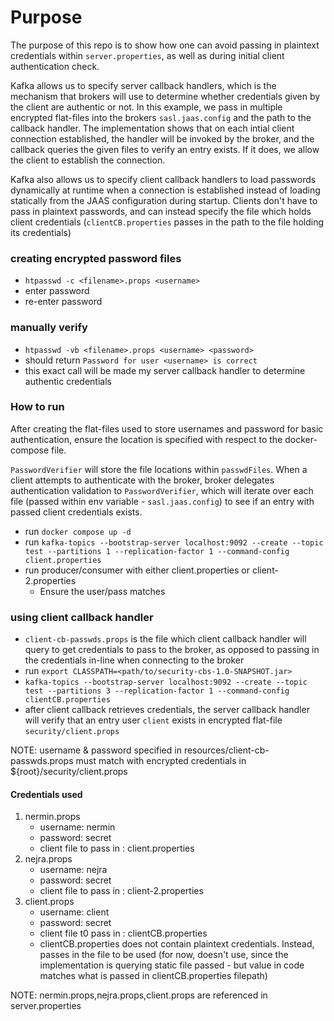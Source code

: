 # Purpose 
The purpose of this repo is to show how one can avoid passing in plaintext credentials
within `server.properties`, as well as during initial client authentication check. 

Kafka allows us to specify server callback handlers, which is the mechanism that brokers will use to  determine whether credentials given by the client are authentic or not. In this example, we pass in multiple encrypted flat-files into the brokers `sasl.jaas.config` and the path to the callback handler. The implementation shows that on each intial client connection established, the handler will be invoked by the broker, and the callback queries the given files to verify an entry exists. If it does, we allow the client to establish the connection.

Kafka also allows us to specify client callback handlers to load passwords dynamically at runtime when a connection is established instead of loading statically from the JAAS configuration during startup. Clients don't have to pass in plaintext passwords, and can instead specify the file which holds client credentials (`clientCB.properties` passes in the path to the file holding its credentials)




### creating encrypted password files
- `htpasswd -c <filename>.props <username>`
- enter password
- re-enter password

### manually verify 
- `htpasswd -vb <filename>.props <username> <password>`
- should return `Password for user <username> is correct`
- this exact call will be made my server callback handler to determine authentic credentials

### How to run
After creating the flat-files used to store usernames and password for basic authentication, ensure the location is specified with respect to the docker-compose file. 

`PasswordVerifier` will store the file locations within `passwdFiles`. When a client attempts to authenticate with the broker, broker delegates authentication validation to `PasswordVerifier`, which will iterate over each file (passed within env variable - `sasl.jaas.config`) to see if an entry with passed client credentials exists.

- run `docker compose up -d`
- run `kafka-topics --bootstrap-server localhost:9092 --create --topic test --partitions 1 --replication-factor 1 --command-config client.properties`
- run producer/consumer with either client.properties or client-2.properties
  - Ensure the user/pass matches 




### using client callback handler
- `client-cb-passwds.props` is the file which client callback handler will query to get credentials to pass to the broker, as opposed to passing in the credentials in-line when connecting to the broker
- run `export CLASSPATH=<path/to/security-cbs-1.0-SNAPSHOT.jar>`
- `kafka-topics --bootstrap-server localhost:9092 --create --topic test --partitions 3 --replication-factor 1 --command-config clientCB.properties` 
- after client callback retrieves credentials, the server callback handler will verify that an entry user `client` exists in encrypted flat-file `security/client.props`


NOTE: username & password specified in resources/client-cb-passwds.props must match with encrypted credentials in ${root}/security/client.props




#### Credentials used
1. nermin.props
   - username: nermin
   - password: secret
   - client file to pass in : client.properties
2. nejra.props
   - username: nejra
   - password: secret
   - client file to pass in : client-2.properties
3. client.props
   - username: client
   - password: secret
   - client file t0 pass in : clientCB.properties
   - clientCB.properties does not contain plaintext credentials. Instead, passes in the file to be used (for now, doesn't use, since the implementation is querying static file passed - but value in code matches what is passed in clientCB.properties filepath)

NOTE: nermin.props,nejra.props,client.props are referenced in server.properties






